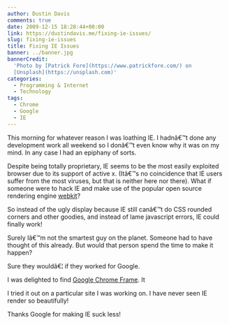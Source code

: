 ```yaml
---
author: Dustin Davis
comments: true
date: 2009-12-15 18:28:44+00:00
link: https://dustindavis.me/fixing-ie-issues/
slug: fixing-ie-issues
title: Fixing IE Issues
banner: ../banner.jpg
bannerCredit:
  'Photo by [Patrick Fore](https://www.patrickfore.com/) on
  [Unsplash](https://unsplash.com)'
categories:
  - Programming & Internet
  - Technology
tags:
  - Chrome
  - Google
  - IE
---
```


This morning for whatever reason I was loathing IE. I hadnâ€™t done any
development work all weekend so I donâ€™t even know why it was on my mind. In
any case I had an epiphany of sorts.

Despite being totally proprietary, IE seems to be the most easily exploited
browser due to its support of active x. (Itâ€™s no coincidence that IE users
suffer from the most viruses, but that is neither here nor there). What if
someone were to hack IE and make use of the popular open source rendering engine
[webkit](http://webkit.org/)?

So instead of the ugly display because IE still canâ€™t do CSS rounded corners
and other goodies, and instead of lame javascript errors, IE could finally work!

Surely Iâ€™m not the smartest guy on the planet. Someone had to have thought of
this already. But would that person spend the time to make it happen?

Sure they wouldâ€¦ if they worked for Google.

I was delighted to find
[Google Chrome Frame](http://code.google.com/chrome/chromeframe/). It

I tried it out on a particular site I was working on. I have never seen IE
render so beautifully!

Thanks Google for making IE suck less!

